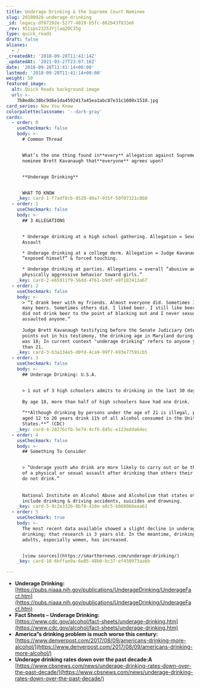 ```yaml
---
title: Underage Drinking & the Supreme Court Nominee
slug: 20180928-underage-drinking
_id: legacy-df87202e-5277-4019-b5fc-862b43f833e6
_rev: 45Isps23253Yjlaq2DC35g
type: quick_reads
draft: false
aliases:
  - /
_createdAt: '2018-09-28T11:41:14Z'
_updatedAt: '2021-03-27T23:07:16Z'
date: '2018-09-28T11:41:14+00:00'
lastmod: '2018-09-28T11:41:14+00:00'
weight: 50
featured_image:
  alt: Quick Reads background image
  url: >-
    7b8ed8c38bc9d6e1da4592417a45ea1abc87e31c1608x1510.jpg
card_series: Now You Know
colorpaletteclassname: '--dark-gray'
cards:
  - order: 0
    useCheckmark: false
    body: >-
      # Common Thread


      What’s the one thing found in**every** allegation against Supreme Court
      nominee Brett Kavanaugh that**everyone** agrees upon?


      **Underage Drinking**


      WHAT TO KNOW
    _key: card-1-f7adf8cb-0520-40a7-935f-50f07321c860
  - order: 1
    useCheckmark: false
    body: >-
      ## 3 ALLEGATIONS


      * Underage drinking at a high school gathering. Allegation = Sexual
      Assault

      * Underage drinking at a college dorm. Allegation = Judge Kavanaugh
      “exposed himself” & forced touching.

      * Underage drinking at parties. Allegations = overall “abusive and
      physically aggressive behavior toward girls.”
    _key: card-2-e65911f9-56dd-4f61-b9df-e8f182413a67
  - order: 2
    useCheckmark: false
    body: >-
      > “I drank beer with my friends. Almost everyone did. Sometimes I had too
      many beers. Sometimes others did. I liked beer. I still like beer. But I
      did not drink beer to the point of blacking out and I never sexually
      assaulted anyone.”  
        
      Judge Brett Kavanaugh testifying before the Senate Judiciary Cmte. As he
      points out in his testimony, the drinking age in Maryland during his youth
      was 18; In current context "underage drinking" refers to anyone younger
      than 21.
    _key: card-3-b3a134e5-d0fd-4ca9-99f7-693e77591cb5
  - order: 3
    useCheckmark: false
    body: >-
      ## Underage Drinking: U.S.A.


      > 1 out of 3 high schoolers admits to drinking in the last 30 days.  
        
      By age 18, more than half of high schoolers have had one drink.  
        
      “**Although drinking by persons under the age of 21 is illegal, people
      aged 12 to 20 years drink 11% of all alcohol consumed in the United
      States.**” (CDC)
    _key: card-4-28276cfb-5e74-4cf6-845c-e123edda64ec
  - order: 4
    useCheckmark: false
    body: >-
      ## Something To Consider


      > “Underage youth who drink are more likely to carry out or be the victim
      of a physical or sexual assault after drinking than others their age who
      do not drink.”  
        
        
      National Institute on Alcohol Abuse and Alcoholism that states other risks
      include drinking & driving accidents, suicides and drowning.
    _key: card-5-9c2e332b-8b70-410e-a8c5-6080066eaa61
  - order: 5
    useCheckmark: true
    body: >-
      The most recent data available showed a slight decline in underage
      drinking; that research is 3 years old. In the meantime, drinking among
      adults, especially women, has increased.


      [view sources](https://smarthernews.com/underage-drinking/)
    _key: card-10-6bffae9a-6e85-48b0-bc37-ef450973aabb

---
```

* **Underage Drinking:**  
[https://pubs.niaaa.nih.gov/publications/UnderageDrinking/UnderageFact.htm](https://pubs.niaaa.nih.gov/publications/UnderageDrinking/UnderageFact.htm)
* **Fact Sheets – Underage Drinking:**  
[https://www.cdc.gov/alcohol/fact-sheets/underage-drinking.htm](https://www.cdc.gov/alcohol/fact-sheets/underage-drinking.htm)
* **America”s drinking problem is much worse this century:**  
[https://www.denverpost.com/2017/08/09/americans-drinking-more-alcohol/](https://www.denverpost.com/2017/08/09/americans-drinking-more-alcohol/)
* **Underage drinking rates down over the past decade:A**  
[https://www.cbsnews.com/news/underage-drinking-rates-down-over-the-past-decade/](https://www.cbsnews.com/news/underage-drinking-rates-down-over-the-past-decade/)